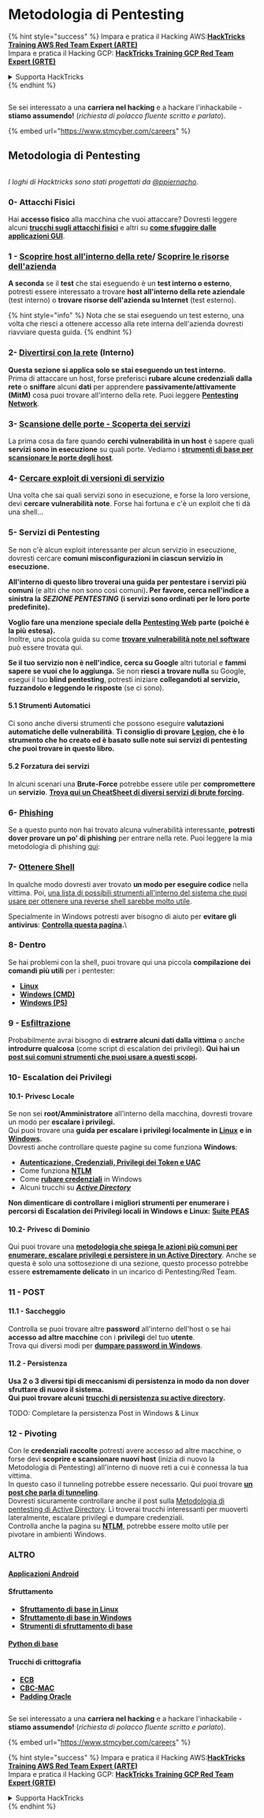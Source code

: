 # Metodologia di Pentesting

{% hint style="success" %}
Impara e pratica il Hacking AWS:<img src="../.gitbook/assets/arte.png" alt="" data-size="line">[**HackTricks Training AWS Red Team Expert (ARTE)**](https://training.hacktricks.xyz/courses/arte)<img src="../.gitbook/assets/arte.png" alt="" data-size="line">\
Impara e pratica il Hacking GCP: <img src="../.gitbook/assets/grte.png" alt="" data-size="line">[**HackTricks Training GCP Red Team Expert (GRTE)**<img src="../.gitbook/assets/grte.png" alt="" data-size="line">](https://training.hacktricks.xyz/courses/grte)

<details>

<summary>Supporta HackTricks</summary>

* Controlla i [**piani di abbonamento**](https://github.com/sponsors/carlospolop)!
* **Unisciti al** 💬 [**gruppo Discord**](https://discord.gg/hRep4RUj7f) o al [**gruppo telegram**](https://t.me/peass) o **seguici** su **Twitter** 🐦 [**@hacktricks\_live**](https://twitter.com/hacktricks_live)**.**
* **Condividi trucchi di hacking inviando PR ai** [**HackTricks**](https://github.com/carlospolop/hacktricks) e [**HackTricks Cloud**](https://github.com/carlospolop/hacktricks-cloud) repos di github.

</details>
{% endhint %}

<figure><img src="../.gitbook/assets/image (1) (1) (1) (1) (1) (1) (1) (1) (1) (1) (1) (1) (1).png" alt=""><figcaption></figcaption></figure>

Se sei interessato a una **carriera nel hacking** e a hackare l'inhackabile - **stiamo assumendo!** (_richiesta di polacco fluente scritto e parlato_).

{% embed url="https://www.stmcyber.com/careers" %}

## Metodologia di Pentesting

<figure><img src="../.gitbook/assets/HACKTRICKS-logo.svg" alt=""><figcaption></figcaption></figure>

_I loghi di Hacktricks sono stati progettati da_ [_@ppiernacho_](https://www.instagram.com/ppieranacho/)_._

### 0- Attacchi Fisici

Hai **accesso fisico** alla macchina che vuoi attaccare? Dovresti leggere alcuni [**trucchi sugli attacchi fisici**](../hardware-physical-access/physical-attacks.md) e altri su [**come sfuggire dalle applicazioni GUI**](../hardware-physical-access/escaping-from-gui-applications.md).

### 1 - [Scoprire host all'interno della rete](pentesting-network/#discovering-hosts)/ [Scoprire le risorse dell'azienda](external-recon-methodology/)

**A seconda** se il **test** che stai eseguendo è un **test interno o esterno**, potresti essere interessato a trovare **host all'interno della rete aziendale** (test interno) o **trovare risorse dell'azienda su Internet** (test esterno).

{% hint style="info" %}
Nota che se stai eseguendo un test esterno, una volta che riesci a ottenere accesso alla rete interna dell'azienda dovresti riavviare questa guida.
{% endhint %}

### **2-** [**Divertirsi con la rete**](pentesting-network/) **(Interno)**

**Questa sezione si applica solo se stai eseguendo un test interno.**\
Prima di attaccare un host, forse preferisci **rubare alcune credenziali** **dalla rete** o **sniffare** alcuni **dati** per apprendere **passivamente/attivamente (MitM)** cosa puoi trovare all'interno della rete. Puoi leggere [**Pentesting Network**](pentesting-network/#sniffing).

### 3- [Scansione delle porte - Scoperta dei servizi](pentesting-network/#scanning-hosts)

La prima cosa da fare quando **cerchi vulnerabilità in un host** è sapere quali **servizi sono in esecuzione** su quali porte. Vediamo i [**strumenti di base per scansionare le porte degli host**](pentesting-network/#scanning-hosts).

### **4-** [Cercare exploit di versioni di servizio](../generic-hacking/search-exploits.md)

Una volta che sai quali servizi sono in esecuzione, e forse la loro versione, devi **cercare vulnerabilità note**. Forse hai fortuna e c'è un exploit che ti dà una shell...

### **5-** Servizi di Pentesting

Se non c'è alcun exploit interessante per alcun servizio in esecuzione, dovresti cercare **comuni misconfigurazioni in ciascun servizio in esecuzione.**

**All'interno di questo libro troverai una guida per pentestare i servizi più comuni** (e altri che non sono così comuni)**. Per favore, cerca nell'indice a sinistra la** _**SEZIONE PENTESTING**_ **(i servizi sono ordinati per le loro porte predefinite).**

**Voglio fare una menzione speciale della** [**Pentesting Web**](../network-services-pentesting/pentesting-web/) **parte (poiché è la più estesa).**\
Inoltre, una piccola guida su come [**trovare vulnerabilità note nel software**](../generic-hacking/search-exploits.md) può essere trovata qui.

**Se il tuo servizio non è nell'indice, cerca su Google** altri tutorial e **fammi sapere se vuoi che lo aggiunga.** Se non **riesci a trovare nulla** su Google, esegui il tuo **blind pentesting**, potresti iniziare **collegandoti al servizio, fuzzandolo e leggendo le risposte** (se ci sono).

#### 5.1 Strumenti Automatici

Ci sono anche diversi strumenti che possono eseguire **valutazioni automatiche delle vulnerabilità**. **Ti consiglio di provare** [**Legion**](https://github.com/carlospolop/legion)**, che è lo strumento che ho creato ed è basato sulle note sui servizi di pentesting che puoi trovare in questo libro.**

#### **5.2 Forzatura dei servizi**

In alcuni scenari una **Brute-Force** potrebbe essere utile per **compromettere** un **servizio**. [**Trova qui un CheatSheet di diversi servizi di brute forcing**](../generic-hacking/brute-force.md)**.**

### 6- [Phishing](phishing-methodology/)

Se a questo punto non hai trovato alcuna vulnerabilità interessante, **potresti dover provare un po' di phishing** per entrare nella rete. Puoi leggere la mia metodologia di phishing [qui](phishing-methodology/):

### **7-** [**Ottenere Shell**](../generic-hacking/reverse-shells/)

In qualche modo dovresti aver trovato **un modo per eseguire codice** nella vittima. Poi, [una lista di possibili strumenti all'interno del sistema che puoi usare per ottenere una reverse shell sarebbe molto utile](../generic-hacking/reverse-shells/).

Specialmente in Windows potresti aver bisogno di aiuto per **evitare gli antivirus**: [**Controlla questa pagina**](../windows-hardening/av-bypass.md)**.**\\

### 8- Dentro

Se hai problemi con la shell, puoi trovare qui una piccola **compilazione dei comandi più utili** per i pentester:

* [**Linux**](../linux-hardening/useful-linux-commands.md)
* [**Windows (CMD)**](../windows-hardening/basic-cmd-for-pentesters.md)
* [**Windows (PS)**](../windows-hardening/basic-powershell-for-pentesters/)

### **9 -** [**Esfiltrazione**](../generic-hacking/exfiltration.md)

Probabilmente avrai bisogno di **estrarre alcuni dati dalla vittima** o anche **introdurre qualcosa** (come script di escalation dei privilegi). **Qui hai un** [**post sui comuni strumenti che puoi usare a questi scopi**](../generic-hacking/exfiltration.md)**.**

### **10- Escalation dei Privilegi**

#### **10.1- Privesc Locale**

Se non sei **root/Amministratore** all'interno della macchina, dovresti trovare un modo per **escalare i privilegi.**\
Qui puoi trovare una **guida per escalare i privilegi localmente in** [**Linux**](../linux-hardening/privilege-escalation/) **e in** [**Windows**](../windows-hardening/windows-local-privilege-escalation/)**.**\
Dovresti anche controllare queste pagine su come funziona **Windows**:

* [**Autenticazione, Credenziali, Privilegi dei Token e UAC**](../windows-hardening/authentication-credentials-uac-and-efs/)
* Come funziona [**NTLM**](../windows-hardening/ntlm/)
* Come [**rubare credenziali**](https://github.com/carlospolop/hacktricks/blob/master/generic-methodologies-and-resources/broken-reference/README.md) in Windows
* Alcuni trucchi su [_**Active Directory**_](../windows-hardening/active-directory-methodology/)

**Non dimenticare di controllare i migliori strumenti per enumerare i percorsi di Escalation dei Privilegi locali in Windows e Linux:** [**Suite PEAS**](https://github.com/carlospolop/privilege-escalation-awesome-scripts-suite)

#### **10.2- Privesc di Dominio**

Qui puoi trovare una [**metodologia che spiega le azioni più comuni per enumerare, escalare privilegi e persistere in un Active Directory**](../windows-hardening/active-directory-methodology/). Anche se questa è solo una sottosezione di una sezione, questo processo potrebbe essere **estremamente delicato** in un incarico di Pentesting/Red Team.

### 11 - POST

#### **11**.1 - Saccheggio

Controlla se puoi trovare altre **password** all'interno dell'host o se hai **accesso ad altre macchine** con i **privilegi** del tuo **utente**.\
Trova qui diversi modi per [**dumpare password in Windows**](https://github.com/carlospolop/hacktricks/blob/master/generic-methodologies-and-resources/broken-reference/README.md).

#### 11.2 - Persistenza

**Usa 2 o 3 diversi tipi di meccanismi di persistenza in modo da non dover sfruttare di nuovo il sistema.**\
**Qui puoi trovare alcuni** [**trucchi di persistenza su active directory**](../windows-hardening/active-directory-methodology/#persistence)**.**

TODO: Completare la persistenza Post in Windows & Linux

### 12 - Pivoting

Con le **credenziali raccolte** potresti avere accesso ad altre macchine, o forse devi **scoprire e scansionare nuovi host** (inizia di nuovo la Metodologia di Pentesting) all'interno di nuove reti a cui è connessa la tua vittima.\
In questo caso il tunneling potrebbe essere necessario. Qui puoi trovare [**un post che parla di tunneling**](../generic-hacking/tunneling-and-port-forwarding.md).\
Dovresti sicuramente controllare anche il post sulla [Metodologia di pentesting di Active Directory](../windows-hardening/active-directory-methodology/). Lì troverai trucchi interessanti per muoverti lateralmente, escalare privilegi e dumpare credenziali.\
Controlla anche la pagina su [**NTLM**](../windows-hardening/ntlm/), potrebbe essere molto utile per pivotare in ambienti Windows.

### ALTRO

#### [Applicazioni Android](../mobile-pentesting/android-app-pentesting/)

#### **Sfruttamento**

* [**Sfruttamento di base in Linux**](broken-reference/)
* [**Sfruttamento di base in Windows**](../binary-exploitation/windows-exploiting-basic-guide-oscp-lvl.md)
* [**Strumenti di sfruttamento di base**](../binary-exploitation/basic-stack-binary-exploitation-methodology/tools/)

#### [**Python di base**](python/)

#### **Trucchi di crittografia**

* [**ECB**](../crypto-and-stego/electronic-code-book-ecb.md)
* [**CBC-MAC**](../crypto-and-stego/cipher-block-chaining-cbc-mac-priv.md)
* [**Padding Oracle**](../crypto-and-stego/padding-oracle-priv.md)

<figure><img src="../.gitbook/assets/image (1) (1) (1) (1) (1) (1) (1) (1) (1) (1) (1) (1) (1).png" alt=""><figcaption></figcaption></figure>

Se sei interessato a una **carriera nel hacking** e a hackare l'inhackabile - **stiamo assumendo!** (_richiesta di polacco fluente scritto e parlato_).

{% embed url="https://www.stmcyber.com/careers" %}

{% hint style="success" %}
Impara e pratica il Hacking AWS:<img src="../.gitbook/assets/arte.png" alt="" data-size="line">[**HackTricks Training AWS Red Team Expert (ARTE)**](https://training.hacktricks.xyz/courses/arte)<img src="../.gitbook/assets/arte.png" alt="" data-size="line">\
Impara e pratica il Hacking GCP: <img src="../.gitbook/assets/grte.png" alt="" data-size="line">[**HackTricks Training GCP Red Team Expert (GRTE)**<img src="../.gitbook/assets/grte.png" alt="" data-size="line">](https://training.hacktricks.xyz/courses/grte)

<details>

<summary>Supporta HackTricks</summary>

* Controlla i [**piani di abbonamento**](https://github.com/sponsors/carlospolop)!
* **Unisciti al** 💬 [**gruppo Discord**](https://discord.gg/hRep4RUj7f) o al [**gruppo telegram**](https://t.me/peass) o **seguici** su **Twitter** 🐦 [**@hacktricks\_live**](https://twitter.com/hacktricks_live)**.**
* **Condividi trucchi di hacking inviando PR ai** [**HackTricks**](https://github.com/carlospolop/hacktricks) e [**HackTricks Cloud**](https://github.com/carlospolop/hacktricks-cloud) repos di github.

</details>
{% endhint %}
